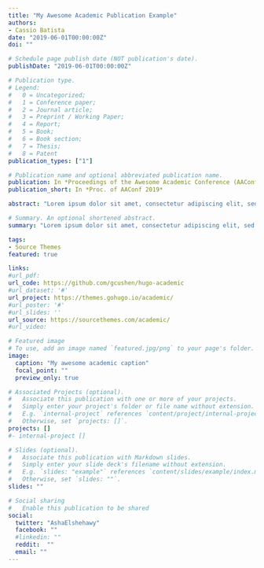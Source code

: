 ```yaml
---
title: "My Awesome Academic Publication Example"
authors:
- Cassio Batista
date: "2019-06-01T00:00:00Z"
doi: ""

# Schedule page publish date (NOT publication's date).
publishDate: "2019-06-01T00:00:00Z"

# Publication type.
# Legend: 
#   0 = Uncategorized; 
#   1 = Conference paper;
#   2 = Journal article;
#   3 = Preprint / Working Paper; 
#   4 = Report; 
#   5 = Book; 
#   6 = Book section;
#   7 = Thesis; 
#   8 = Patent
publication_types: ["1"]

# Publication name and optional abbreviated publication name.
publication: In *Proceedings of the Awesome Academic Conference (AAConf'19)*
publication_short: In *Proc. of AAConf 2019*

abstract: "Lorem ipsum dolor sit amet, consectetur adipiscing elit, sed do eiusmod tempor incididunt ut labore et dolore magna aliqua. Ut enim ad minim veniam, quis nostrud exercitation ullamco laboris nisi ut aliquip ex ea commodo consequat. Duis aute irure dolor in reprehenderit in voluptate velit esse cillum dolore eu fugiat nulla pariatur. Excepteur sint occaecat cupidatat non proident, sunt in culpa qui officia deserunt mollit anim id est laborum."

# Summary. An optional shortened abstract.
summary: "Lorem ipsum dolor sit amet, consectetur adipiscing elit, sed do eiusmod tempor incididunt ut labore et dolore magna aliqua."

tags:
- Source Themes
featured: true

links:
#url_pdf:  
url_code: https://github.com/gcushen/hugo-academic
#url_dataset: '#'
url_project: https://themes.gohugo.io/academic/
#url_poster: '#'
#url_slides: ''
url_source: https://sourcethemes.com/academic/
#url_video: 

# Featured image
# To use, add an image named `featured.jpg/png` to your page's folder. 
image:
  caption: "My awesome academic caption"
  focal_point: ""
  preview_only: true

# Associated Projects (optional).
#   Associate this publication with one or more of your projects.
#   Simply enter your project's folder or file name without extension.
#   E.g. `internal-project` references `content/project/internal-project/index.md`.
#   Otherwise, set `projects: []`.
projects: []
#- internal-project []

# Slides (optional).
#   Associate this publication with Markdown slides.
#   Simply enter your slide deck's filename without extension.
#   E.g. `slides: "example"` references `content/slides/example/index.md`.
#   Otherwise, set `slides: ""`.
slides: ""

# Social sharing
#   Enable this publication to be shared
social:
  twitter: "AshaElshehawy"
  facebook: ""
  #linkedin: ""
  reddit:  ""
  email: ""
---
```


